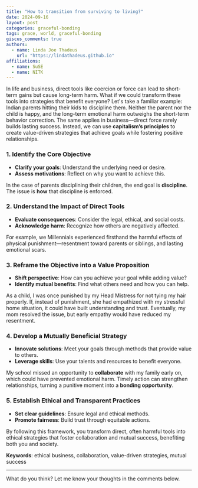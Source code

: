 ```yaml
---
title: "How to transition from surviving to living?"
date: 2024-09-16
layout: post
categories: graceful-bonding
tags: grace, world, graceful-bonding
giscus_comments: true
authors:
  - name: Linda Joe Thadeus
    url: "https://lindathadeus.github.io"
affiliations:
  - name: SuSE
  - name: NITK
---
```


In life and business, direct tools like coercion or force can lead to short-term gains but cause long-term harm. What if we could transform these tools into strategies that benefit everyone? Let's take a familiar example: Indian parents hitting their kids to discipline them. Neither the parent nor the child is happy, and the long-term emotional harm outweighs the short-term behavior correction. The same applies in business—direct force rarely builds lasting success. Instead, we can use **capitalism’s principles** to create value-driven strategies that achieve goals while fostering positive relationships.

### 1. Identify the Core Objective
- **Clarify your goals**: Understand the underlying need or desire.
- **Assess motivations**: Reflect on why you want to achieve this.

In the case of parents disciplining their children, the end goal is **discipline**. The issue is **how** that discipline is enforced.

### 2. Understand the Impact of Direct Tools
- **Evaluate consequences**: Consider the legal, ethical, and social costs.
- **Acknowledge harm**: Recognize how others are negatively affected.

For example, we Millennials experienced firsthand the harmful effects of physical punishment—resentment toward parents or siblings, and lasting emotional scars.

### 3. Reframe the Objective into a Value Proposition
- **Shift perspective**: How can you achieve your goal while adding value?
- **Identify mutual benefits**: Find what others need and how you can help.

As a child, I was once punished by my Head Mistress for not tying my hair properly. If, instead of punishment, she had empathized with my stressful home situation, it could have built understanding and trust. Eventually, my mom resolved the issue, but early empathy would have reduced my resentment.

### 4. Develop a Mutually Beneficial Strategy
- **Innovate solutions**: Meet your goals through methods that provide value to others.
- **Leverage skills**: Use your talents and resources to benefit everyone.

My school missed an opportunity to **collaborate** with my family early on, which could have prevented emotional harm. Timely action can strengthen relationships, turning a punitive moment into a **bonding opportunity**.

### 5. Establish Ethical and Transparent Practices
- **Set clear guidelines**: Ensure legal and ethical methods.
- **Promote fairness**: Build trust through equitable actions.

By following this framework, you transform direct, often harmful tools into ethical strategies that foster collaboration and mutual success, benefiting both you and society.

**Keywords**: ethical business, collaboration, value-driven strategies, mutual success

---

What do you think? Let me know your thoughts in the comments below.
